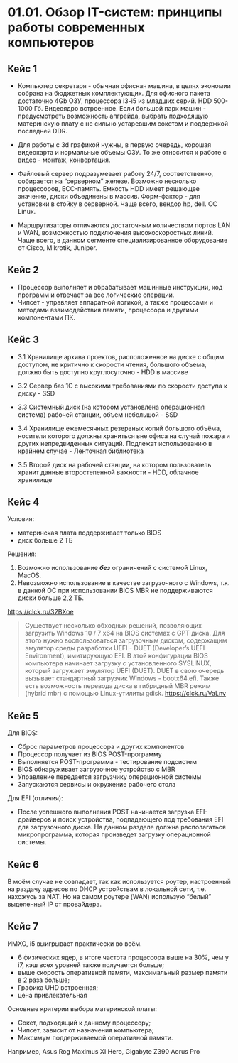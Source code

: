 # 01.01. Обзор IT-систем: принципы работы современных компьютеров
## Кейс 1
- Компьютер секретаря - обычная офисная машина, в целях экономии собрана на бюджетных комплектующих. Для офисного пакета достаточно 4Gb ОЗУ, процессора i3-i5 из младших серий. HDD 500-1000 Гб. Видеоядро встроенное. Если большой парк машин - предусмотреть возможность апгрейда, выбрать подходящую материнскую плату с не сильно устаревшим сокетом и поддержкой последней DDR.

- Для работы с 3d графикой нужны, в первую очередь, хорошая видеокарта и нормальные объемы ОЗУ. То же относится к работе с видео - монтаж, конвертация.

- Файловый сервер подразумевает работу 24/7, соответственно, собирается на “серверном” железе. Возможно несколько процессоров, ECC-память. Емкость HDD имеет решающее значение, диски объединены в массив. Форм-фактор - для установки в стойку в серверной. Чаще всего, вендор  hp, dell. ОС Linux.

- Маршрутизаторы отличаются достаточным количеством портов LAN и WAN, возможностью подключения высокоскоростных линий. Чаще всего, в данном сегменте специализированное оборудование от Cisco, Mikrotik, Juniper.

## Кейс 2
- Процессор выполняет и обрабатывает машинные инструкции, код программ и отвечает за все логические операции.
- Чипсет - управляет аппаратной логикой, а также процессами и методами взаимодействия памяти, процессора и другими компонентами ПК.

## Кейс 3
- 3.1 Хранилище архива проектов, расположенное на диске с общим доступом, не критично к скорости чтения, большого объема, должно быть доступно круглосуточно - HDD в массиве

- 3.2 Сервер баз 1С с высокими требованиями по скорости доступа к диску - SSD

- 3.3 Системный диск (на котором установлена операционная система) рабочей станции, объем небольшой - SSD

- 3.4 Хранилище ежемесячных резервных копий большого объёма, носители которого должны храниться вне офиса на случай пожара и других непредвиденных ситуаций. Подлежат использованию в крайнем случае - Ленточная библиотека

- 3.5 Второй диск на рабочей станции, на котором пользователь хранит данные второстепенной важности - HDD, облачное хранилище

## Кейс 4
Условия:
- материнская плата поддерживает только BIOS
- диск больше 2 ТБ

Решения:
1. Возможно использование ***без*** ограничений с системой Linux, MacOS.
2. Невозможно использование в качестве загрузочного с Windows, т.к. в данной ОС при использовании BIOS MBR не поддерживаются диски больше 2,2 ТБ.

https://clck.ru/32BXoe

>Существует несколько обходных решений, позволяющих загрузить Windows 10 / 7 x64 на BIOS системах с GPT диска. Для этого нужно воспользоваться загрузочным диском, содержащим эмулятор среды разработки UEFI - DUET (Developer’s UEFI Environment), имитирующую EFI. В этой конфигурации BIOS компьютера начинает загрузку с установленного SYSLINUX, который загружает эмулятор UEFI (DUET). DUET в свою очередь вызывает стандартный загрузчик Windows - bootx64.efi. Также есть возможность перевода диска в гибридный MBR режим (hybrid mbr) с помощью Linux-утилиты gdisk. https://clck.ru/VaLnv

## Кейс 5
Для BIOS:
- Сброс параметров процессора и других компонентов
- Процессор получает из BIOS POST-программу
- Выполняется POST-программа - тестирование подсистем
- BIOS обнаруживает загрузочное устройство с MBR
- Управление передается загрузчику операционной системы
- Запускаются сервисы и окружение рабочего стола

Для EFI (отличия):
- После успешного выполнения POST начинается загрузка EFI-драйверов и поиск устройства, подпадающего под требования EFI для загрузочного диска. На данном разделе должна располагаться микропрограмма, которая произведет загрузку операционной системы.

## Кейс 6
В моём случае не совпадает, так как используется роутер, настроенный на раздачу адресов по DHCP устройствам в локальной сети, т.е. нахожусь за NAT. Но на самом роутере (WAN) использую “белый” выделенный IP от провайдера.

## Кейс 7
ИМХО, i5 выигрывает практически во всём.
- 6 физических ядер, в итоге частота процессора выше на 30%, чем у i7, кэш всех уровней также получается больше;
- выше скорость оперативной памяти, максимальный размер памяти в 2 раза больше;
- Графика UHD встроенная;
- цена привлекательная

Основные критерии выбора материнской платы:
- Сокет, подходящий к данному процессору;
- Чипсет, зависит от назначения компьютера;
- Максимум поддерживаемой оперативной памяти.

Например, Asus Rog Maximus XI Hero, Gigabyte Z390 Aorus Pro


